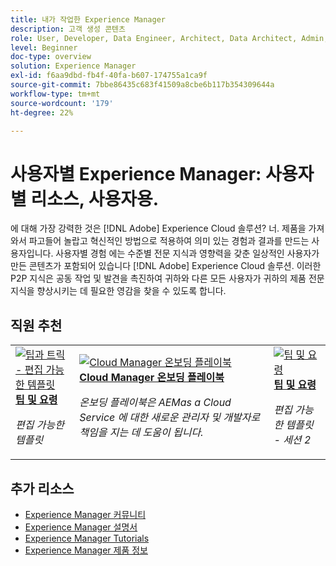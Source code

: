 ```yaml
---
title: 내가 작업한 Experience Manager
description: 고객 생성 콘텐츠
role: User, Developer, Data Engineer, Architect, Data Architect, Admin, Leader
level: Beginner
doc-type: overview
solution: Experience Manager
exl-id: f6aa9dbd-fb4f-40fa-b607-174755a1ca9f
source-git-commit: 7bbe86435c683f41509a8cbe6b117b354309644a
workflow-type: tm+mt
source-wordcount: '179'
ht-degree: 22%

---
```


# 사용자별 Experience Manager: 사용자별 리소스, 사용자용.

에 대해 가장 강력한 것은 [!DNL Adobe] Experience Cloud 솔루션? 너. 제품을 가져와서 파고들어 놀랍고 혁신적인 방법으로 적용하여 의미 있는 경험과 결과를 만드는 사용자입니다. 사용자별 경험 에는 수준별 전문 지식과 영향력을 갖춘 일상적인 사용자가 만든 콘텐츠가 포함되어 있습니다 [!DNL Adobe] Experience Cloud 솔루션. 이러한 P2P 지식은 공동 작업 및 발견을 촉진하여 귀하와 다른 모든 사용자가 귀하의 제품 전문 지식을 향상시키는 데 필요한 영감을 찾을 수 있도록 합니다.

<div id="recs-overview-body-1"></div>
<div id="recs-overview-body-2"></div>
<div id="recs-overview-body-3"></div>
<div id="recs-overview-body-4"></div>
<div id="recs-overview-body-5"></div>
<div id="recs-overview-body-6"></div>

<div id="staff-picks-section">

## 직원 추천

<table>
<tr>
  <td>
    <a href="/help/experience-manager/sites/expert-resources/champion-tips-1.md">
      <img alt="팁과 트릭 - 편집 가능한 템플릿" src="https://video.tv.adobe.com/v/3409424?format=jpeg" />
    </a>
    <div>
      <a href="/help/experience-manager/sites/expert-resources/champion-tips-1.md">
    <strong>팁 및 요령</strong>
    </a>
    </div>
    <p>
    <em>편집 가능한 템플릿</em>
    <p>
  </td>
  <td>
    <a href="/help/experience-manager/cloud-service/expert-resources/aem-champions/onboarding-playbook.md">
      <img alt="Cloud Manager 온보딩 플레이북" src="https://video.tv.adobe.com/v/3419299?format=jpeg" />
    </a>
    <div>
      <a href="/help/experience-manager/cloud-service/expert-resources/aem-champions/onboarding-playbook.md">
    <strong>Cloud Manager 온보딩 플레이북</strong>
    </a>
    </div>
    <p>
    <em>온보딩 플레이북은 AEMas a Cloud Service 에 대한 새로운 관리자 및 개발자로 책임을 지는 데 도움이 됩니다.</em>
    <p>
  </td>
  <td>
    <a href="/help/experience-manager/sites/expert-resources/champion-tips-2.md">
      <img alt="팁 및 요령" src="https://video.tv.adobe.com/v/3409427?format=jpeg" />
    </a>
    <div>
      <a href="/help/experience-manager/sites/expert-resources/champion-tips-2.md">
    <strong>팁 및 요령</strong>
    </a>
    </div>
    <p>
    <em>편집 가능한 템플릿 - 세션 2</em>
    <p>
  </td>
</tr>
</table>

</div>

## 추가 리소스

* [Experience Manager 커뮤니티](https://experienceleaguecommunities.adobe.com/t5/adobe-experience-manager/ct-p/adobe-experience-manager-community)
* [Experience Manager 설명서](https://experienceleague.adobe.com/docs/experience-manager-cloud-service.html)
* [Experience Manager Tutorials](https://experienceleague.adobe.com/docs/experience-manager-learn/aem-tutorials/overview.html)
* [Experience Manager 제품 정보](https://business.adobe.com/products/experience-manager/adobe-experience-manager.html)
